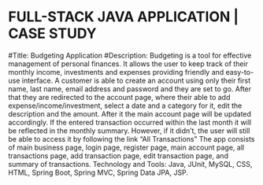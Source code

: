 # FULL-STACK JAVA APPLICATION | CASE STUDY
#Title: Budgeting Application
#Description:
Budgeting is a tool for effective management of personal finances. It allows the user to keep track of their monthly income, investments and expenses providing friendly and easy-to-use interface. 
A customer is able to create an account using only their first name, last name, email address and password and they are set to go. After that they are redirected to the account page, where their able to add expense/income/investment, select a date and a category for it, edit the description and the amount. After it the main account page will be updated accordingly. If the entered transaction occurred within the last month it will be reflected in the monthly summary. However, if it didn’t, the user will still be able to access it by following the link “All Transactions”
The app consists of main business page, login page, register page, main account page, all transactions page, add transaction page, edit transaction page, and summary of transactions. 
Technology and Tools: Java, JUnit, MySQL, CSS, HTML, Spring Boot, Spring MVC, Spring Data JPA, JSP. 

